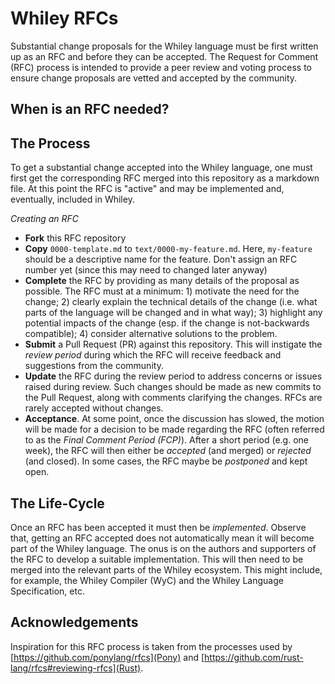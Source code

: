 # Whiley RFCs

Substantial change proposals for the Whiley language must be first
written up as an RFC and before they can be accepted.  The Request for
Comment (RFC) process is intended to provide a peer review and voting
process to ensure change proposals are vetted and accepted by the
community.

## When is an RFC needed?

## The Process

To get a substantial change accepted into the Whiley language, one
must first get the corresponding RFC merged into this repository as a
markdown file.  At this point the RFC is "active" and may be
implemented and, eventually, included in Whiley.

_Creating an RFC_

* **Fork** this RFC repository
* **Copy** `0000-template.md` to `text/0000-my-feature.md`.  Here, 
  `my-feature` should be a descriptive name for the feature.  Don't
  assign an RFC number yet (since this may need to changed later
  anyway)
* **Complete** the RFC by providing as many details of the proposal as
  possible.  The RFC must at a minimum: 1) motivate the need for the
  change; 2) clearly explain the technical details of the change
  (i.e. what parts of the language will be changed and in what way);
  3) highlight any potential impacts of the change (esp. if the change
  is not-backwards compatible); 4) consider alternative solutions to
  the problem.
* **Submit** a Pull Request (PR) against this repository.  This will
  instigate the _review period_ during which the RFC will receive
  feedback and suggestions from the community.
* **Update** the RFC during the review period to address concerns or
  issues raised during review.  Such changes should be made as new
  commits to the Pull Request, along with comments clarifying the
  changes.  RFCs are rarely accepted without changes.
* **Acceptance**.  At some point, once the discussion has slowed, the
  motion will be made for a decision to be made regarding the RFC
  (often referred to as the _Final Comment Period (FCP)_).  After a
  short period (e.g. one week), the RFC will then either be _accepted_
  (and merged) or _rejected_ (and closed).  In some cases, the RFC
  maybe be _postponed_ and kept open.

## The Life-Cycle

Once an RFC has been accepted it must then be _implemented_.  Observe
that, getting an RFC accepted does not automatically mean it will
become part of the Whiley language.  The onus is on the authors and
supporters of the RFC to develop a suitable implementation.  This will
then need to be merged into the relevant parts of the Whiley
ecosystem.  This might include, for example, the Whiley Compiler (WyC)
and the Whiley Language Specification, etc.

## Acknowledgements

Inspiration for this RFC process is taken from the processes used by
[https://github.com/ponylang/rfcs](Pony) and [https://github.com/rust-lang/rfcs#reviewing-rfcs](Rust).
